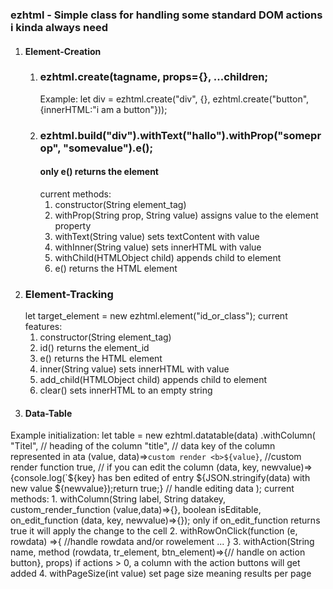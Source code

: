 ### ezhtml - Simple class for handling some standard DOM actions i kinda always need

1. #### Element-Creation
   1. ### ezhtml.create(tagname, props={}, ...children;
      Example:
      let div = ezhtml.create("div", {}, ezhtml.create("button", {innerHTML:"i am a button"}));
   2. ### ezhtml.build("div").withText("hallo").withProp("someprop", "somevalue").e();
      #### only e() returns the element
      current methods:
        1. constructor(String element_tag)
        2. withProp(String prop, String value)
             assigns value to the element property
        3. withText(String value)
           sets textContent with value
        4. withInner(String value)
           sets innerHTML with value
        5. withChild(HTMLObject child)
           appends child to element
        7. e()
           returns the HTML element
2. ### Element-Tracking
   let target_element = new ezhtml.element("id_or_class");
   current features:
     1. constructor(String element_tag)
     2. id()
        returns the element_id
    3. e()
        returns the HTML element
     4. inner(String value)
        sets innerHTML with value
     5. add_child(HTMLObject child)
        appends child to element
     6. clear()
        sets innerHTML to an empty string
3. #### Data-Table
  Example initialization:
  let table = new ezhtml.datatable(data)
              .withColumn(
                "Titel", // heading of the column
                "title", // data key of the column represented in ata
                (value, data)=>`custom render <b>${value}`, //custom render function
                true, // if you can edit the column
                (data, key, newvalue)=>{console.log(`${key} has ben edited of entry ${JSON.stringify(data) with new value ${newvalue});return true;} // handle editing data
              );
  current methods:
    1. withColumn(String label, String datakey, custom_render_function (value,data)=>{}, boolean isEditable, on_edit_function (data, key, newvalue)=>{});
      only if on_edit_function returns true it will apply the change to the cell
    2. withRowOnClick(function (e, rowdata) =>{ //handle rowdata and/or rowelement ... }
    3. withAction(String name, method (rowdata, tr_element, btn_element)=>{// handle on action button}, props)
      if actions > 0, a column with the action buttons will get added
    4. withPageSize(int value)
      set page size meaning results per page


